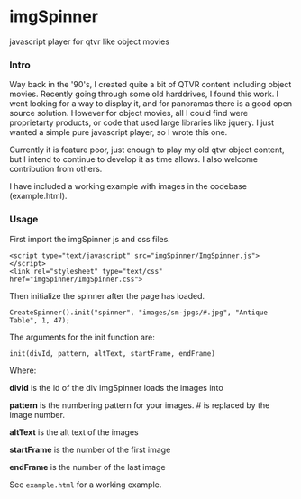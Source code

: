 # imgSpinner
 javascript player for qtvr like object movies
 
### Intro

Way back in the '90's, I created quite a bit of QTVR content including object movies. Recently going through some old harddrives, I found this work. I went looking for a way to display it, and for panoramas there is a good open source solution. However for object movies, all I could find were proprietarty products, or code that used large libraries like jquery. I just wanted a simple pure javascript player, so I wrote this one.

Currently it is feature poor, just enough to play my old qtvr object content, but I intend to continue to develop it as time allows. I also welcome contribution from others.

I have included a working example with images in the codebase (example.html).

### Usage

First import the imgSpinner js and css files.

 	<script type="text/javascript" src="imgSpinner/ImgSpinner.js"></script>
	<link rel="stylesheet" type="text/css" href="imgSpinner/ImgSpinner.css">
 
Then initialize the spinner after the page has loaded.

	CreateSpinner().init("spinner", "images/sm-jpgs/#.jpg", "Antique Table", 1, 47);
	
The arguments for the init function are:

	init(divId, pattern, altText, startFrame, endFrame)
	
Where:

**divId** is the id of the div imgSpinner loads the images into

**pattern** is the numbering pattern for your images. # is replaced by the image number.

**altText** is the alt text of the images

**startFrame** is the number of the first image

**endFrame** is the number of the last image

See `example.html` for a working example.

	
